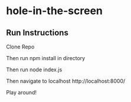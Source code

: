 # hole-in-the-screen

## Run Instructions

Clone Repo

Then run npm install in directory

Then run node index.js

Then navigate to localhost http://localhost:8000/

Play around!